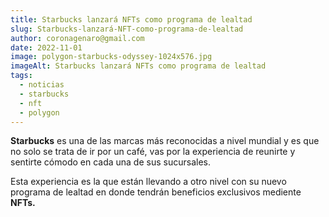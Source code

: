 ```yaml
---
title: Starbucks lanzará NFTs como programa de lealtad
slug: Starbucks-lanzará-NFT-como-programa-de-lealtad
author: coronagenaro@gmail.com
date: 2022-11-01
image: polygon-starbucks-odyssey-1024x576.jpg
imageAlt: Starbucks lanzará NFTs como programa de lealtad
tags:
  - noticias
  - starbucks
  - nft
  - polygon
---
```

**S﻿tarbucks** es una de las marcas más reconocidas a nivel mundial y es que no solo se trata de ir por un café, vas por la experiencia de reunirte y sentirte cómodo en cada una de sus sucursales.

E﻿sta experiencia es la que están llevando a otro nivel con su nuevo programa de lealtad en donde tendrán beneficios exclusivos mediente **NFTs.**